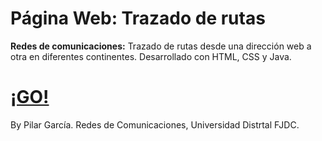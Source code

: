# Página Web: Trazado de rutas

**Redes de comunicaciones:** Trazado de rutas desde una dirección web a otra en diferentes continentes. Desarrollado con HTML, CSS y Java.


<h1><a href="https://pilargarcialugo.github.io/traceroute-web-page/" target="_blank">¡GO!</a></h1>

By Pilar García.
Redes de Comunicaciones, Universidad Distrtal FJDC.
